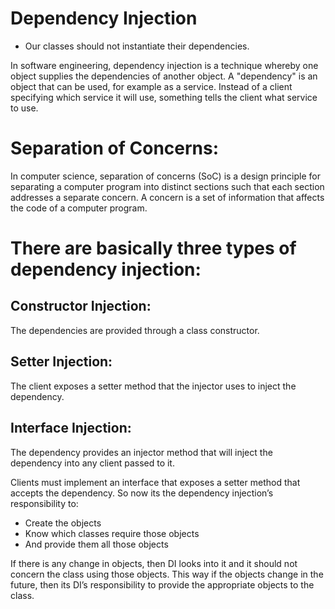 # Dependency Injection

* Our classes should not instantiate their dependencies.

In software engineering, dependency injection is a technique whereby one object supplies the dependencies of another object. 
A "dependency" is an object that can be used, for example as a service. Instead of a client specifying which service it will use, 
something tells the client what service to use.


# Separation of Concerns:
In computer science, separation of concerns (SoC) is a design principle for separating a computer program into distinct sections such that
each section addresses a separate concern. A concern is a set of information that affects the code of a computer program.


# There are basically three types of dependency injection: 
## Constructor Injection: 
 The dependencies are provided through a class constructor.
## Setter Injection:  
 The client exposes a setter method that the injector uses to inject the dependency.
## Interface Injection:  
 The dependency provides an injector method that will inject the dependency into any client passed to it. 

Clients must implement an interface that exposes a setter method that accepts the dependency. So now its the dependency injection’s 
responsibility to:

  * Create the objects
  * Know which classes require those objects
  * And provide them all those objects

If there is any change in objects, then DI looks into it and it should not concern the class using those objects. 
This way if the objects change in the future, then its DI’s responsibility to provide the appropriate objects to the class.
